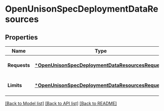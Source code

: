 # OpenUnisonSpecDeploymentDataResources

## Properties
Name | Type | Description | Notes
------------ | ------------- | ------------- | -------------
**Requests** | [***OpenUnisonSpecDeploymentDataResourcesRequests**](OpenUnison_spec_deployment_data_resources_requests.md) |  | [optional] [default to null]
**Limits** | [***OpenUnisonSpecDeploymentDataResourcesRequests**](OpenUnison_spec_deployment_data_resources_requests.md) |  | [optional] [default to null]

[[Back to Model list]](../README.md#documentation-for-models) [[Back to API list]](../README.md#documentation-for-api-endpoints) [[Back to README]](../README.md)

